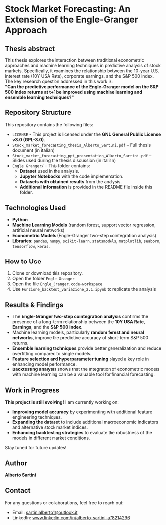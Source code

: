 # Stock Market Forecasting: An Extension of the Engle-Granger Approach  

## Thesis abstract  
This thesis explores the interaction between traditional econometric approaches and machine learning techniques in predictive analysis of stock markets. Specifically, it examines the relationship between the 10-year U.S. interest rate (10Y USA Rate), corporate earnings, and the S&P 500 index.  
The key research question addressed in this work is:  
**"Can the predictive performance of the Engle-Granger model on the S&P 500 index returns at t+1 be improved using machine learning and ensemble learning techniques?"**  

## Repository Structure  
This repository contains the following files:
- `LICENSE` - This project is licensed under the **GNU General Public License v3.0 (GPL-3.0)**.  
- `Stock_market_forecasting_thesis_Alberto_Sartini.pdf` – Full thesis document (in italian)
- `Stock_market_forecasting_ppt_presentation_Alberto_Sartini.pdf` – Slides used during the thesis discussion (in italian) 
- `Engle Granger/` – This folder contains:  
  -  **Dataset** used in the analysis.  
  -  **Jupyter Notebooks** with the code implementation.  
  -  **Datasets with obtained results** from the analysis.  
  -  **Additional information** is provided in the README file inside this folder. 

## Technologies Used  
- **Python** 
- **Machine Learning Models** (random forest, support vector regression, artificial neural networks)  
- **Econometric Models** (Engle-Granger two-step cointegration analysis)  
- **Libraries**: `pandas`, `numpy`, `scikit-learn`, `statsmodels`, `matplotlib`, `seaborn`, `tensorflow`, `keras`.   

## How to Use  
1. Clone or download this repository.
2. Open the folder `Engle Granger`
3. Open the file `Engle_Granger.code-workspace`
4. Use `Funzione_backtest_variazione_2.1.ipynb` to replicate the analysis

## Results & Findings  
- The **Engle-Granger two-step cointegration analysis** confirms the presence of a long-term relationship between the **10Y USA Rate**, **Earnings**, and the **S&P 500 index**.  
- Machine learning models, particularly **random forest and neural networks**, improve the predictive accuracy of short-term S&P 500 returns.  
- **Ensemble learning techniques** provide better generalization and reduce overfitting compared to single models.  
- **Feature selection and hyperparameter tuning** played a key role in enhancing model performance.  
- **Backtesting analysis** shows that the integration of econometric models with machine learning can be a valuable tool for financial forecasting.

## Work in Progress  
 **This project is still evolving!** 
I am currently working on:  
- **Improving model accuracy** by experimenting with additional feature engineering techniques.  
- **Expanding the dataset** to include additional macroeconomic indicators and alternative stock market indices.  
- **Enhancing backtesting strategies** to evaluate the robustness of the models in different market conditions.  

Stay tuned for future updates! 

## Author
**Alberto Sartini**

## Contact
For any questions or collaborations, feel free to reach out:
- Email: sartinialberto1@outlook.it
- LinkedIn: www.linkedin.com/in/alberto-sartini-a78214296
